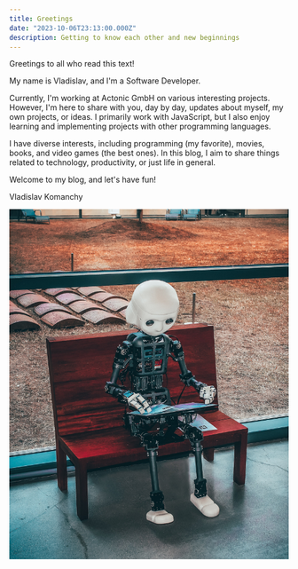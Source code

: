 ```yaml
---
title: Greetings
date: "2023-10-06T23:13:00.000Z"
description: Getting to know each other and new beginnings
---
```


Greetings to all who read this text!

My name is Vladislav, and I'm a Software Developer.

Currently, I'm working at Actonic GmbH on various interesting projects. However, I'm here to share with you, day by day, updates about myself, my own projects, or ideas. I primarily work with JavaScript, but I also enjoy learning and implementing projects with other programming languages.

I have diverse interests, including programming (my favorite), movies, books, and video games (the best ones). In this blog, I aim to share things related to technology, productivity, or just life in general.

Welcome to my blog, and let's have fun!

Vladislav Komanchy

![Robot with magazine?](./greetings-image.jpg)
